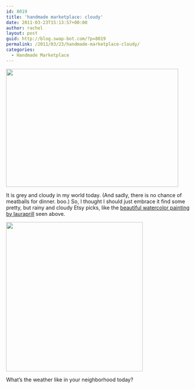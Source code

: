 ```yaml
---
id: 8019
title: 'handmade marketplace: cloudy'
date: 2011-03-23T15:13:57+00:00
author: rachel
layout: post
guid: http://blog.swap-bot.com/?p=8019
permalink: /2011/03/23/handmade-marketplace-cloudy/
categories:
  - Handmade Marketplace
---
```

[<img src="http://blog.swap-bot.com/wp-content/uploads/2011/03/lauraprill.png" alt="" title="lauraprill" width="470" height="322" class="alignnone size-full wp-image-8020" srcset="http://blog.swap-bot.com/wp-content/uploads/2011/03/lauraprill-300x205.png 300w, http://blog.swap-bot.com/wp-content/uploads/2011/03/lauraprill.png 470w" sizes="(max-width: 470px) 100vw, 470px" />](http://www.etsy.com/listing/70659997/storm-gathering-original-watercolor-on?ref=pr_shop)

It is grey and cloudy in my world today. (And sadly, there is no chance of meatballs for dinner. boo.) So, I thought I should just embrace it find some pretty, but rainy and cloudy Etsy picks, like the [beautiful watercolor painting by lauraprill](http://www.etsy.com/listing/70659997/storm-gathering-original-watercolor-on?ref=pr_shop) seen above.

<img src="http://blog.swap-bot.com/wp-content/uploads/2011/03/Screen-shot-2011-05-12-at-11.32.57-AM.png" alt="" title="Screen shot 2011-05-12 at 11.32.57 AM" width="373" height="407" class="alignnone size-full wp-image-8114" />

What&#8217;s the weather like in your neighborhood today?